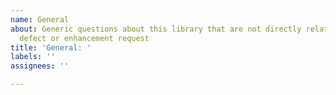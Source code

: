 ```yaml
---
name: General
about: Generic questions about this library that are not directly related to a reproducible
  defect or enhancement request
title: 'General: '
labels: ''
assignees: ''

---
```



